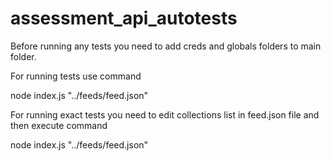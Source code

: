 # assessment_api_autotests

Before running any tests you need to add creds and globals folders to main folder.


For running tests use command

node index.js  "../feeds/feed.json"


For running exact tests you need to edit collections list in feed.json file and then execute command

node index.js  "../feeds/feed.json"
